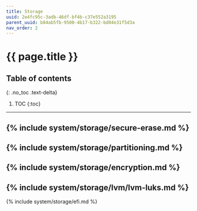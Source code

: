 ```yaml
---
title: Storage
uuid: 2e4fc95c-3adb-46df-bf4b-c37e552a3195
parent_uuid: b84ab5fb-9500-4b17-b322-bd04e31f5d3a
nav_order: 2
---
```


# {{ page.title }}

## Table of contents
{: .no_toc .text-delta}

1. TOC
{:toc}

---

{% include system/storage/secure-erase.md %}
---
{% include system/storage/partitioning.md %}
---
{% include system/storage/encryption.md %}
---
{% include system/storage/lvm/lvm-luks.md %}
---
{% include system/storage/efi.md %}
